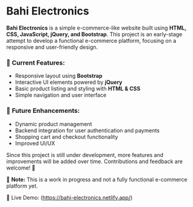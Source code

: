 # Bahi Electronics  

**Bahi Electronics** is a simple e-commerce-like website built using **HTML, CSS, JavaScript, jQuery, and Bootstrap**. This project is an early-stage attempt to develop a functional e-commerce platform, focusing on a responsive and user-friendly design.  

### 🔧 **Current Features:**  
- Responsive layout using **Bootstrap**  
- Interactive UI elements powered by **jQuery**  
- Basic product listing and styling with **HTML & CSS**  
- Simple navigation and user interface  

### 🚀 **Future Enhancements:**  
- Dynamic product management  
- Backend integration for user authentication and payments  
- Shopping cart and checkout functionality  
- Improved UI/UX  

Since this project is still under development, more features and improvements will be added over time. Contributions and feedback are welcome! 🎉  

📌 **Note:** This is a work in progress and not a fully functional e-commerce platform yet.

🚀 Live Demo: (https://bahi-electronics.netlify.app/)

